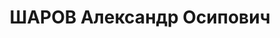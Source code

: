 ---
title: ШАРОВ Александр Осипович
description: в 1927 сотр. АО "Международная книга", прож.Спиридоньевская 34-14
---